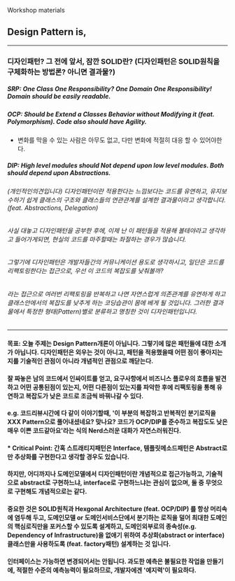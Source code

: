 Workshop materials

## Design Pattern is,
- - -
### 디자인패턴? 그 전에 앞서, 잠깐 SOLID란? (디자인패턴은 SOLID원칙을 구체화하는 방법론? 아니면 결과물?)

##### SRP: One Class One Responsibility? One Domain One Responsibility! Domain should be easily readable.
##### OCP: Should be Extend a Classes Behavior without Modifying it (feat. Polymorphism). Code also should have Agility.
- 변화를 막을 수 있는 사람은 아무도 없고, 다만 변화에 적절히 대응 할 수 있어야한다.
##### DIP: High level modules should Not depend upon low level modules. Both should depend upon Abstractions.

###### (개인적인의견입니다) 디자인패턴이란 적용한다는 느낌보다는 코드를 유연하고, 유지보수하기 쉽게 클래스의 구조와 클래스들의 연관관계를 설계한 결과물이라고 생각합니다.(feat. Abstractions, Delegation)
###### 사실 대놓고 디자인패턴을 공부한 후에, 이제 난 이 패턴들을 적용해 볼테야라고 생각하고 들어가게되면, 현실의 코드를 마주할때는 좌절하는 경우가 많습니다.
###### 그렇기에 디자인패턴은 개발자들간의 커뮤니케이션 용도로 생각하시고, 일단은 코드를 리팩토링한다는 접근으로, 우선 이 코드의 복잡도를 낮춰볼까? 
###### 라는 접근으로 여러번 리팩토링을 반복하고 나면 자연스럽게 의존관계를 유연하게 하고 클래스안에서의 복잡도를 낮추게 하는 코딩습관이 몸에 베게 될 것입니다. 그러한 결과물에서 특정한 형태(Pattern)별로 분류하고 명칭한 것이 디자인패턴입니다.
- - -
#### 목표: 오늘 주제는 Design Pattern개론이 아닙니다. 그렇기에 많은 패턴들에 대한 소개가 아닙니다. 디자인패턴은 외우는 것이 아니고, 패턴을 적용했을때 어떤 점이 좋아지는지를 기술적인 관점이 아니라 개념적인 관점으로 깨닫는다. 
#### 잘 짜놓은 남의 코드에서 인싸이트를 얻고, 요구사항에서 비즈니스 플로우의 흐름을 발견하고 어떤 공통된점이 있는지, 어떤 다른점이 있는지를 파악한 후에 리팩토링을 통해 유연하고 복잡도가 낮은 코드로 조금씩 바꿔나갈 수 있다.
#### e.g. 코드리뷰시간에 다 같이 이야기할때, '이 부분의 복잡하고 반복적인 분기로직을 XXX Pattern으로 풀어내셨네요? 맞나요? 코드가 OCP/DIP를 준수하고 복잡도도 낮은 매우 이쁜 코드같아요'라는 식의 Nerd스러운 대화가 자연스러워진다.

#### * Critical Point: 간혹 스트래티지패턴은 Interface, 템플릿메소드패턴은 Abstract로 만 추상화를 구현한다고 생각할 경우도 있습니다.
#### 하지만, 어디까지나 도메인모델에서 디자인패턴이란 개념적으로 접근가능하고, 기술적으로 abstract로 구현하느냐, interface로 구현하느냐는 관심이 없으며, 둘 중 무엇으로 구현해도 개념적으로는 같다.
#### 중요한 것은 SOLID원칙과 Hexgonal Architecture (feat. OCP/DIP) 를 항상 머리속에 염두해 두고, 도메인모델 or 도메인서비스단에서 분기하는 로직을 덜어 최대한 도메인의 핵심로직만을 포커스할 수 있도록 설계하고, 도메인외부로의 종속성(e.g. Dependency of Infrastructure)을 없애기 위하여 추상화(abstract or interface)클래스만을 사용하도록 (feat. factory패턴) 설계하는 것 입니다.
#### 인터페이스는 가능하면 변경되어서는 안됩니다. 과도한 예측은 불필요한 작업을 만들기에, 적절한 수준의 예측능력이 필요하므로, 개발자에겐 '예지력'이 필요하다.
